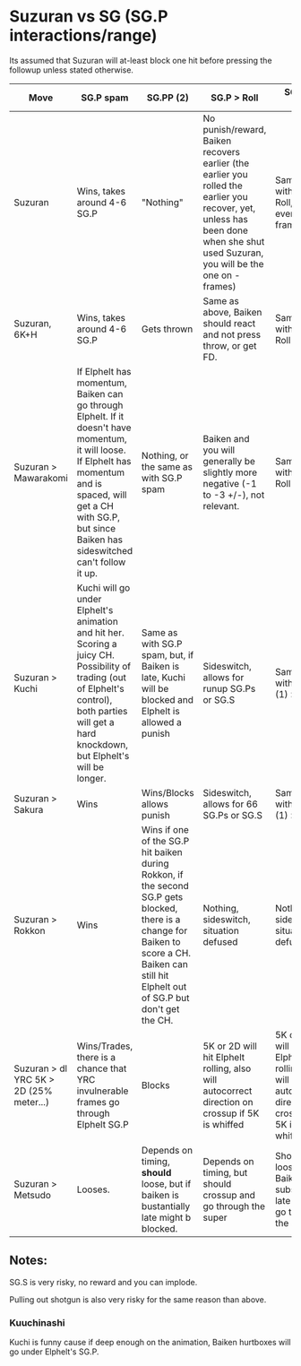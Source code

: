 # Suzuran vs SG (SG.P interactions/range)

Its assumed that Suzuran will at-least block one hit before pressing the followup unless stated otherwise.

| Move                                    | SG.P spam                                                                                                                                                                                                                  | SG.PP (2)                                                                                                                                                                                     | SG.P > Roll                                                                                                                                                                       | SG.PP > Roll                                                                                   |  
|-----------------------------------------|----------------------------------------------------------------------------------------------------------------------------------------------------------------------------------------------------------------------------|-----------------------------------------------------------------------------------------------------------------------------------------------------------------------------------------------|-----------------------------------------------------------------------------------------------------------------------------------------------------------------------------------|------------------------------------------------------------------------------------------------|
| Suzuran                                 | Wins, takes around 4-6 SG.P                                                                                                                                                                                                | "Nothing"                                                                                                                                                                                     | No punish/reward, Baiken recovers earlier (the earlier you rolled the earlier you recover, yet, unless has been done when she shut used Suzuran, you will be the one on - frames) | Same as with SG.P > Roll, you get even less frames.                                            |
| Suzuran, 6K+H                           | Wins, takes around 4-6 SG.P                                                                                                                                                                                                | Gets thrown                                                                                                                                                                                   | Same as above, Baiken should react and not press throw, or get FD.                                                                                                                | Same as with  SG.P Roll                                                                        |
| Suzuran > Mawarakomi                    | If Elphelt has momentum, Baiken can go through Elphelt. If it doesn't have momentum, it will loose. If Elphelt has momentum and is spaced, will get a CH with SG.P, but since Baiken has sideswitched can't  follow it up. | Nothing, or the same as with SG.P spam                                                                                                                                                        | Baiken and you will generally be slightly more negative (-1 to -3 +/-), not relevant.                                                                                             | Same as with  SG.P Roll                                                                        |
| Suzuran > Kuchi                         | Kuchi will go under Elphelt's animation and hit her. Scoring a juicy CH. Possibility of trading (out of Elphelt's control), both parties will get a hard knockdown, but Elphelt's will be longer.                          | Same as with SG.P spam, but, if Baiken is late, Kuchi will be blocked and Elphelt is allowed a punish                                                                                         | Sideswitch, allows for runup SG.Ps or SG.S                                                                                                                                        | Same as with SG.P (1) > Roll                                                                   |
| Suzuran > Sakura                        | Wins                                                                                                                                                                                                                       | Wins/Blocks allows punish                                                                                                                                                                     | Sideswitch, allows for 66 SG.Ps or SG.S                                                                                                                                           | Same as with SG.P (1) > Roll                                                                   |
| Suzuran > Rokkon                        | Wins                                                                                                                                                                                                                       | Wins if one of the SG.P hit baiken during Rokkon, if the second SG.P gets blocked, there is a change for Baiken to score a CH. Baiken can still hit Elphelt out of SG.P but don't get the CH. | Nothing, sideswitch, situation defused                                                                                                                                            | Nothing, sideswitch, situation defused                                                         |
| Suzuran > dl YRC 5K > 2D (25% meter...) | Wins/Trades, there is a chance that YRC invulnerable frames go through Elphelt SG.P                                                                                                                                        | Blocks                                                                                                                                                                                        | 5K or 2D will hit Elphelt rolling, also will autocorrect direction on crossup if 5K is whiffed                                                                                    | 5K or 2D will hit Elphelt rolling, also will autocorrect direction on crossup if 5K is whiffed |
| Suzuran > Metsudo                       | Looses.                                                                                                                                                                                                                    | Depends on timing, **should** loose, but if baiken is bustantially late might b blocked.                                                                                                      | Depends on timing, but should crossup and go through the super                                                                                                                    | Should loose, but if Baiken is substantially late might go through the super.                  |


## Notes:

SG.S is very risky, no reward and you can implode.

Pulling out shotgun is also very risky for the same reason than above.

### Kuuchinashi

Kuchi is funny cause if deep enough on the animation, Baiken hurtboxes will go under Elphelt's SG.P.


